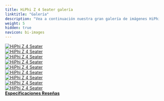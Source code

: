 ```yaml
---
title: HiPhi Z 4 Seater galería
linktitle: "Galería"
description: "Vea a continuación nuestra gran galería de imágenes HiPhi Z 4 Seater. Haga clic en las imágenes para ver las versiones de alta resolución."
weight: 5
hidden: true
navicon: bi-images
---
```

<!-- markdownlint-disable MD033 -->
<div class="row" id ="my-gallery">
	<div class="pswp-grid-item col-6 col-md-4">
		<a href="https://media.evkx.net/multimedia/models/hiphi/z/z_4_seater/charging_1.jpg"
data-pswp-src="https://media.evkx.net/multimedia/models/hiphi/z/z_4_seater/charging_1.jpg"
data-pswp-width="3000"
data-pswp-height="2032" 
target="_blank">
			<img src="https://media.evkx.net/multimedia/models/hiphi/z/z_4_seater/charging_1_xst.jpg" alt="HiPhi Z 4 Seater" class="img-fluid " />
		</a>
	</div>
	<div class="pswp-grid-item col-6 col-md-4">
		<a href="https://media.evkx.net/multimedia/models/hiphi/z/z_4_seater/exterior_1.jpg"
data-pswp-src="https://media.evkx.net/multimedia/models/hiphi/z/z_4_seater/exterior_1.jpg"
data-pswp-width="3000"
data-pswp-height="1399" 
target="_blank">
			<img src="https://media.evkx.net/multimedia/models/hiphi/z/z_4_seater/exterior_1_xst.jpg" alt="HiPhi Z 4 Seater" class="img-fluid " />
		</a>
	</div>
	<div class="pswp-grid-item col-6 col-md-4">
		<a href="https://media.evkx.net/multimedia/models/hiphi/z/z_4_seater/exterior_2.jpg"
data-pswp-src="https://media.evkx.net/multimedia/models/hiphi/z/z_4_seater/exterior_2.jpg"
data-pswp-width="3000"
data-pswp-height="1682" 
target="_blank">
			<img src="https://media.evkx.net/multimedia/models/hiphi/z/z_4_seater/exterior_2_xst.jpg" alt="HiPhi Z 4 Seater" class="img-fluid " />
		</a>
	</div>
	<div class="pswp-grid-item col-6 col-md-4">
		<a href="https://media.evkx.net/multimedia/models/hiphi/z/z_4_seater/frontseats_1.jpg"
data-pswp-src="https://media.evkx.net/multimedia/models/hiphi/z/z_4_seater/frontseats_1.jpg"
data-pswp-width="3000"
data-pswp-height="2256" 
target="_blank">
			<img src="https://media.evkx.net/multimedia/models/hiphi/z/z_4_seater/frontseats_1_xst.jpg" alt="HiPhi Z 4 Seater" class="img-fluid " />
		</a>
	</div>
	<div class="pswp-grid-item col-6 col-md-4">
		<a href="https://media.evkx.net/multimedia/models/hiphi/z/z_4_seater/headlights_1.jpg"
data-pswp-src="https://media.evkx.net/multimedia/models/hiphi/z/z_4_seater/headlights_1.jpg"
data-pswp-width="3000"
data-pswp-height="1467" 
target="_blank">
			<img src="https://media.evkx.net/multimedia/models/hiphi/z/z_4_seater/headlights_1_xst.jpg" alt="HiPhi Z 4 Seater" class="img-fluid " />
		</a>
	</div>
	<div class="pswp-grid-item col-6 col-md-4">
		<a href="https://media.evkx.net/multimedia/models/hiphi/z/z_4_seater/interior_1.jpg"
data-pswp-src="https://media.evkx.net/multimedia/models/hiphi/z/z_4_seater/interior_1.jpg"
data-pswp-width="3000"
data-pswp-height="1676" 
target="_blank">
			<img src="https://media.evkx.net/multimedia/models/hiphi/z/z_4_seater/interior_1_xst.jpg" alt="HiPhi Z 4 Seater" class="img-fluid " />
		</a>
	</div>
	<div class="pswp-grid-item col-6 col-md-4">
		<a href="https://media.evkx.net/multimedia/models/hiphi/z/z_4_seater/main_1.jpg"
data-pswp-src="https://media.evkx.net/multimedia/models/hiphi/z/z_4_seater/main_1.jpg"
data-pswp-width="3000"
data-pswp-height="1486" 
target="_blank">
			<img src="https://media.evkx.net/multimedia/models/hiphi/z/z_4_seater/main_1_xst.jpg" alt="HiPhi Z 4 Seater" class="img-fluid " />
		</a>
	</div>
	<div class="pswp-grid-item col-6 col-md-4">
		<a href="https://media.evkx.net/multimedia/models/hiphi/z/z_4_seater/screens_1.jpg"
data-pswp-src="https://media.evkx.net/multimedia/models/hiphi/z/z_4_seater/screens_1.jpg"
data-pswp-width="3000"
data-pswp-height="2052" 
target="_blank">
			<img src="https://media.evkx.net/multimedia/models/hiphi/z/z_4_seater/screens_1_xst.jpg" alt="HiPhi Z 4 Seater" class="img-fluid " />
		</a>
	</div>
	<div class="pswp-grid-item col-6 col-md-4">
		<a href="https://media.evkx.net/multimedia/models/hiphi/z/z_4_seater/secondrowseats_1.jpg"
data-pswp-src="https://media.evkx.net/multimedia/models/hiphi/z/z_4_seater/secondrowseats_1.jpg"
data-pswp-width="3000"
data-pswp-height="2287" 
target="_blank">
			<img src="https://media.evkx.net/multimedia/models/hiphi/z/z_4_seater/secondrowseats_1_xst.jpg" alt="HiPhi Z 4 Seater" class="img-fluid " />
		</a>
	</div>
</div>
<script type="module">
  import PhotoSwipeLightbox from '/js/photoswipe-lightbox.esm.js';
    const lightbox = new PhotoSwipeLightbox({
       gallery: '#my-gallery',
        children: 'a',
        pswpModule: () => import('/js/photoswipe.esm.js')
    });
lightbox.init();
</script>
<div class="mt-3 mb-3">
<a href="../specifications/" class="text-decoration-none text-black">
<strong><i class="bi-arrow-left"></i> Especificaciones </strong>
</a>
<a href="../reviews/" class="text-decoration-none text-black float-end">
<strong>Reseñas <i class="bi-arrow-right"></i></strong>
</a>
</div>

